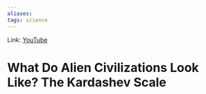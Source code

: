 ```yaml
---
aliases:
tags: science
---
```

Link: [YouTube](https://www.youtube.com/watch?v=rhFK5_Nx9xY)

# What Do Alien Civilizations Look Like? The Kardashev Scale